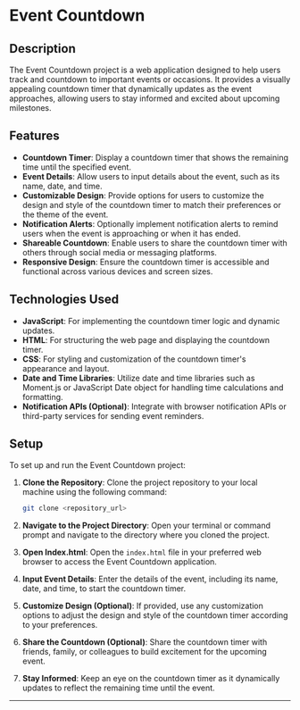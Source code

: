 # Event Countdown

## Description

The Event Countdown project is a web application designed to help users track and countdown to important events or occasions. It provides a visually appealing countdown timer that dynamically updates as the event approaches, allowing users to stay informed and excited about upcoming milestones.

## Features

- **Countdown Timer**: Display a countdown timer that shows the remaining time until the specified event.
- **Event Details**: Allow users to input details about the event, such as its name, date, and time.
- **Customizable Design**: Provide options for users to customize the design and style of the countdown timer to match their preferences or the theme of the event.
- **Notification Alerts**: Optionally implement notification alerts to remind users when the event is approaching or when it has ended.
- **Shareable Countdown**: Enable users to share the countdown timer with others through social media or messaging platforms.
- **Responsive Design**: Ensure the countdown timer is accessible and functional across various devices and screen sizes.

## Technologies Used

- **JavaScript**: For implementing the countdown timer logic and dynamic updates.
- **HTML**: For structuring the web page and displaying the countdown timer.
- **CSS**: For styling and customization of the countdown timer's appearance and layout.
- **Date and Time Libraries**: Utilize date and time libraries such as Moment.js or JavaScript Date object for handling time calculations and formatting.
- **Notification APIs (Optional)**: Integrate with browser notification APIs or third-party services for sending event reminders.

## Setup

To set up and run the Event Countdown project:

1. **Clone the Repository**: Clone the project repository to your local machine using the following command:

   ```bash
   git clone <repository_url>
   ```

2. **Navigate to the Project Directory**: Open your terminal or command prompt and navigate to the directory where you cloned the project.

3. **Open Index.html**: Open the `index.html` file in your preferred web browser to access the Event Countdown application.

4. **Input Event Details**: Enter the details of the event, including its name, date, and time, to start the countdown timer.

5. **Customize Design (Optional)**: If provided, use any customization options to adjust the design and style of the countdown timer according to your preferences.

6. **Share the Countdown (Optional)**: Share the countdown timer with friends, family, or colleagues to build excitement for the upcoming event.

7. **Stay Informed**: Keep an eye on the countdown timer as it dynamically updates to reflect the remaining time until the event.

---